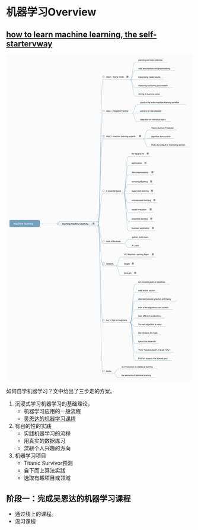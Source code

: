 # 机器学习Overview

## [how to learn machine learning, the self-startervway](https://elitedatascience.com/learn-machine-learning)

![自学机器学习](img/learn_machine_learning.png)

如何自学机器学习？文中给出了三步走的方案。
1. 沉浸式学习机器学习的基础理论。
    * 机器学习应用的一般流程
    * [吴恩达的机器学习课程](https://www.coursera.org/learn/machine-learning/home/welcome)
2.  有目的性的实践
    * 实践机器学习的流程
    * 用真实的数据练习
    * 深耕个人兴趣的方向
3. 机器学习项目
    * Titanic Survivor预测
    * 自下而上算法实践
    * 选取有趣项目或领域

## 阶段一：完成吴恩达的机器学习课程

* 通过线上的课程。
* 温习课程
    


